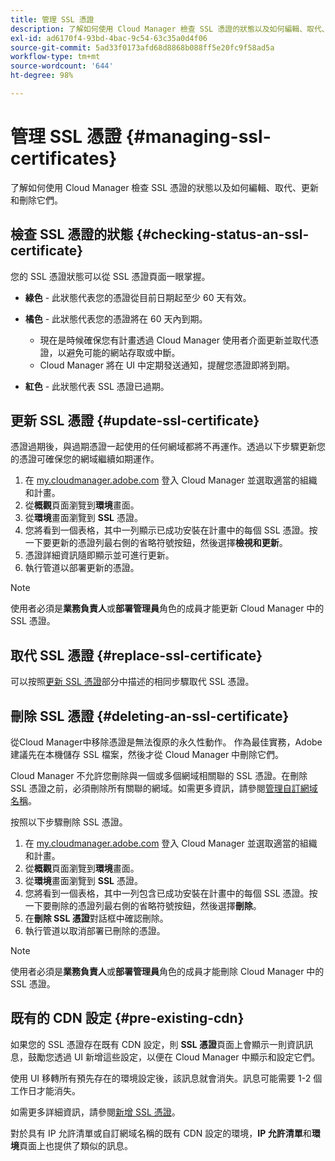 ```yaml
---
title: 管理 SSL 憑證
description: 了解如何使用 Cloud Manager 檢查 SSL 憑證的狀態以及如何編輯、取代、更新和刪除它們。
exl-id: ad6170f4-93bd-4bac-9c54-63c35a0d4f06
source-git-commit: 5ad33f0173afd68d8868b088ff5e20fc9f58ad5a
workflow-type: tm+mt
source-wordcount: '644'
ht-degree: 98%

---
```



# 管理 SSL 憑證 {#managing-ssl-certificates}

了解如何使用 Cloud Manager 檢查 SSL 憑證的狀態以及如何編輯、取代、更新和刪除它們。

## 檢查 SSL 憑證的狀態 {#checking-status-an-ssl-certificate}

您的 SSL 憑證狀態可以從 SSL 憑證頁面一眼掌握。

* **綠色** - 此狀態代表您的憑證從目前日期起至少 60 天有效。

* **橘色** - 此狀態代表您的憑證將在 60 天內到期。
   * 現在是時候確保您有計畫透過 Cloud Manager 使用者介面更新並取代憑證，以避免可能的網站存取或中斷。
   * Cloud Manager 將在 UI 中定期發送通知，提醒您憑證即將到期。

* **紅色** - 此狀態代表 SSL 憑證已過期。

## 更新 SSL 憑證 {#update-ssl-certificate}

憑證過期後，與過期憑證一起使用的任何網域都將不再運作。透過以下步驟更新您的憑證可確保您的網域繼續如期運作。

1. 在 [my.cloudmanager.adobe.com](https://my.cloudmanager.adobe.com/) 登入 Cloud Manager 並選取適當的組織和計畫。
1. 從&#x200B;**概觀**&#x200B;頁面瀏覽到&#x200B;**環境**&#x200B;畫面。
1. 從&#x200B;**環境**&#x200B;畫面瀏覽到 **SSL** 憑證。
1. 您將看到一個表格，其中一列顯示已成功安裝在計畫中的每個 SSL 憑證。按一下要更新的憑證列最右側的省略符號按鈕，然後選擇&#x200B;**檢視和更新**。
1. 憑證詳細資訊隨即顯示並可進行更新。
1. 執行管道以部署更新的憑證。

>[!NOTE]
>
>使用者必須是&#x200B;**業務負責人**&#x200B;或&#x200B;**部署管理員**&#x200B;角色的成員才能更新 Cloud Manager 中的 SSL 憑證。

## 取代 SSL 憑證 {#replace-ssl-certificate}

可以按照[更新 SSL 憑證](#update-ssl-certificate)部分中描述的相同步驟取代 SSL 憑證。

## 刪除 SSL 憑證 {#deleting-an-ssl-certificate}

從Cloud Manager中移除憑證是無法復原的永久性動作。 作為最佳實務，Adobe 建議先在本機儲存 SSL 檔案，然後才從 Cloud Manager 中刪除它們。

Cloud Manager 不允許您刪除與一個或多個網域相關聯的 SSL 憑證。在刪除 SSL 憑證之前，必須刪除所有關聯的網域。如需更多資訊，請參閱[管理自訂網域名稱](/help/implementing/cloud-manager/custom-domain-names/managing-custom-domain-names.md)。

按照以下步驟刪除 SSL 憑證。

1. 在 [my.cloudmanager.adobe.com](https://my.cloudmanager.adobe.com/) 登入 Cloud Manager 並選取適當的組織和計畫。
1. 從&#x200B;**概觀**&#x200B;頁面瀏覽到&#x200B;**環境**&#x200B;畫面。
1. 從&#x200B;**環境**&#x200B;畫面瀏覽到 **SSL** 憑證。
1. 您將看到一個表格，其中一列包含已成功安裝在計畫中的每個 SSL 憑證。按一下要刪除的憑證列最右側的省略符號按鈕，然後選擇&#x200B;**刪除**。
1. 在&#x200B;**刪除 SSL 憑證**&#x200B;對話框中確認刪除。
1. 執行管道以取消部署已刪除的憑證。

>[!NOTE]
>
>使用者必須是&#x200B;**業務負責人**&#x200B;或&#x200B;**部署管理員**&#x200B;角色的成員才能刪除 Cloud Manager 中的 SSL 憑證。

## 既有的 CDN 設定 {#pre-existing-cdn}

如果您的 SSL 憑證存在既有 CDN 設定，則 **SSL 憑證**&#x200B;頁面上會顯示一則資訊訊息，鼓勵您透過 UI 新增這些設定，以便在 Cloud Manager 中顯示和設定它們。

使用 UI 移轉所有預先存在的環境設定後，該訊息就會消失。訊息可能需要 1-2 個工作日才能消失。

如需更多詳細資訊，請參閱[新增 SSL 憑證](/help/implementing/cloud-manager/managing-ssl-certifications/add-ssl-certificate.md)。

對於具有 IP 允許清單或自訂網域名稱的既有 CDN 設定的環境，**IP 允許清單**&#x200B;和&#x200B;**環境**&#x200B;頁面上也提供了類似的訊息。
